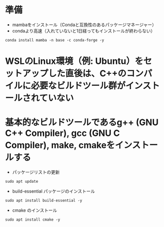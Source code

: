 # 準備
- mambaをインストール（Condaと互換性のあるパッケージマネージャー）
- condaより高速（入れていないと1日経ってもインストールが終わらない）
```
conda install mamba -n base -c conda-forge -y
```

# WSLのLinux環境（例: Ubuntu）をセットアップした直後は、C++のコンパイルに必要なビルドツール群がインストールされていない
# 基本的なビルドツールであるg++ (GNU C++ Compiler), gcc (GNU C Compiler), make, cmakeをインストールする

- パッケージリストの更新
```
sudo apt update
```

- build-essential パッケージのインストール
```
sudo apt install build-essential -y
```

- cmake のインストール
```
sudo apt install cmake -y
```
